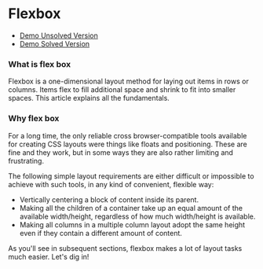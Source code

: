 # Flexbox

- [Demo Unsolved Version](https://fervent-kalam-a41103.netlify.com/unsolved/)
- [Demo Solved Version](https://fervent-kalam-a41103.netlify.com/solved/)

### What is flex box
Flexbox is a one-dimensional layout method for laying out items in rows or columns. Items flex to fill additional space and shrink to fit into smaller spaces. This article explains all the fundamentals.

### Why flex box
For a long time, the only reliable cross browser-compatible tools available for creating CSS layouts were things like floats and positioning. These are fine and they work, but in some ways they are also rather limiting and frustrating.

The following simple layout requirements are either difficult or impossible to achieve with such tools, in any kind of convenient, flexible way:

- Vertically centering a block of content inside its parent.
- Making all the children of a container take up an equal amount of the available width/height, regardless of how much width/height is available.
- Making all columns in a multiple column layout adopt the same height even if they contain a different amount of content.

As you'll see in subsequent sections, flexbox makes a lot of layout tasks much easier. Let's dig in!

